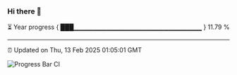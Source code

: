 ### Hi there 👋

⏳ Year progress { ███▁▁▁▁▁▁▁▁▁▁▁▁▁▁▁▁▁▁▁▁▁▁▁▁▁▁▁ } 11.79 %

---

⏰ Updated on Thu, 13 Feb 2025 01:05:01 GMT

![Progress Bar CI](https://github.com/liununu/liununu/workflows/Progress%20Bar%20CI/badge.svg)
